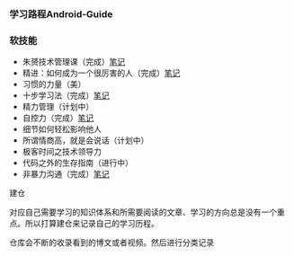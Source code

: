### 学习路程Android-Guide

### 软技能

* 朱赟技术管理课（完成）[笔记](https://mubu.com/doc7kuQuMkW6Xl)
* 精进：如何成为一个很厉害的人（完成）[笔记](https://mubu.com/doc5AEjg45f3Nl)
* 习惯的力量（美）
* 十步学习法（完成）[笔记](https://mubu.com/doc1xl1KZyvSd5)
* 精力管理（计划中）
* 自控力（完成）[笔记](输出文章/软技能/自控力.md)
* 细节如何轻松影响他人
* 所谓情商高，就是会说话（计划中）
* 极客时间之技术领导力
* 代码之外的生存指南（进行中）
* 非暴力沟通（完成）[笔记](输出文章/软技能/非暴力沟通.md)

建仓

对应自己需要学习的知识体系和所需要阅读的文章、学习的方向总是没有一个重点。所以打算建仓来记录自己的学习历程。

仓库会不断的收录看到的博文或者视频。然后进行分类记录


